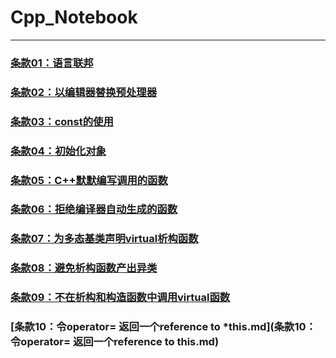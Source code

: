 # Cpp_Notebook
---
### [条款01：语言联邦](条款01：语言联邦.md)

### [条款02：以编辑器替换预处理器](条款02：以编辑器替换预处理器.md)

### [条款03：const的使用](条款03：const的使用.md)

### [条款04：初始化对象](条款04：初始化对象.md)

### [条款05：C++默默编写调用的函数](条款05：C++默默编写调用的函数.md)

### [条款06：拒绝编译器自动生成的函数](条款06：拒绝编译器自动生成的函数.md)

### [条款07：为多态基类声明virtual析构函数](条款07：为多态基类声明virtual析构函数.md)

### [条款08：避免析构函数产出异类](条款08：避免析构函数产出异类.md)

### [条款09：不在析构和构造函数中调用virtual函数](条款09：不在析构和构造函数中调用virtual函数.md)

### [条款10：令operator= 返回一个reference to *this.md](条款10：令operator= 返回一个reference to this.md)



